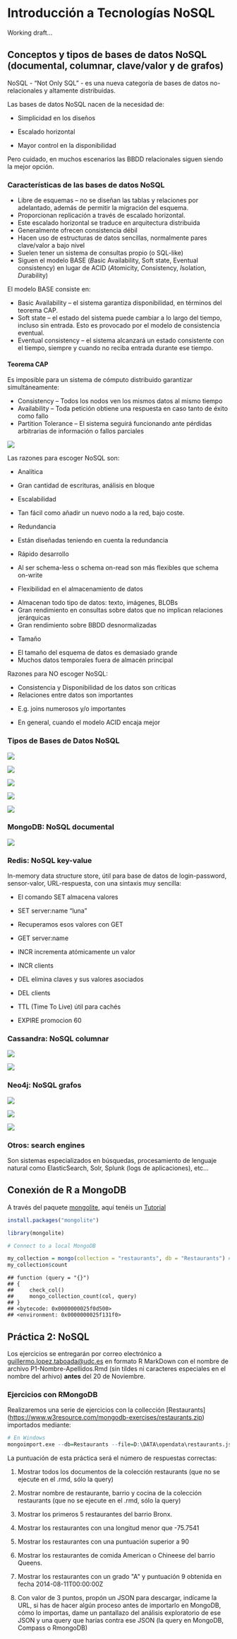 Introducción a Tecnologías NoSQL
================================

Working draft...




## Conceptos y tipos de bases de datos NoSQL (documental, columnar, clave/valor y de grafos)

NoSQL - “Not Only SQL” - es una nueva categoría de bases de datos no-relacionales y altamente distribuidas.

Las bases de datos NoSQL nacen de la necesidad de:

- Simplicidad en los diseños

- Escalado horizontal

- Mayor control en la disponibilidad

Pero cuidado, en muchos escenarios las BBDD relacionales siguen siendo la mejor opción.

### Características de las bases de datos NoSQL

* Libre de esquemas – no se diseñan las tablas y relaciones por adelantado, además de permitir la migración del esquema.
* Proporcionan replicación a través de escalado horizontal.
* Este escalado horizontal se traduce en arquitectura distribuida
* Generalmente ofrecen consistencia débil
* Hacen uso de estructuras de datos sencillas, normalmente pares clave/valor a bajo nivel
* Suelen tener un sistema de consultas propio (o SQL-like)
* Siguen el modelo BASE (*B*asic Availability, Soft state, Eventual consistency) en lugar de ACID (*A*tomicity, *C*onsistency, *I*solation, *D*urability)

El modelo BASE consiste en:

* Basic Availability – el sistema garantiza disponibilidad, en términos del teorema CAP.
* Soft state – el estado del sistema puede cambiar a lo largo del tiempo, incluso sin entrada. Esto es provocado por el modelo de consistencia eventual.
* Eventual consistency – el sistema alcanzará un estado consistente con el tiempo, siempre y cuando no reciba entrada durante ese tiempo.



#### Teorema CAP

Es imposible para un sistema de cómputo distribuido garantizar simultáneamente:

* Consistency – Todos los nodos ven los mismos datos al mismo tiempo
* Availability – Toda petición obtiene una respuesta en caso tanto de éxito como fallo
* Partition Tolerance – El sistema seguirá funcionando ante pérdidas arbitrarias de información o fallos parciales 

![](images/TeoremaCAP.jpg)

Las razones para escoger NoSQL son:

* Analítica
 + Gran cantidad de escrituras, análisis en bloque 
* Escalabilidad
 + Tan fácil como añadir un nuevo nodo a la red, bajo coste.
* Redundancia
 + Están diseñadas teniendo en cuenta la redundancia
* Rápido desarrollo
 + Al ser schema-less o schema on-read son más flexibles que schema on-write
* Flexibilidad en el almacenamiento de datos
 + Almacenan todo tipo de datos: texto, imágenes, BLOBs
 + Gran rendimiento en consultas sobre datos que no implican relaciones jerárquicas
 + Gran rendimiento sobre BBDD desnormalizadas
* Tamaño
 + El tamaño del esquema de datos es demasiado grande
 + Muchos datos temporales fuera de almacén principal

Razones para NO escoger NoSQL:
* Consistencia y Disponibilidad de los datos son críticas
* Relaciones entre datos son importantes 
 + E.g. joins numerosos y/o importantes
* En general, cuando el modelo ACID encaja mejor

### Tipos de Bases de Datos NoSQL


![](images/TiposBBDDNoSQL.png)

![](images/TiposBBDDNoSQL2.png)

![](images/451ResearchMap.png)

![](images/DBEnginesRanking.png)

![](images/451ResearchSkills.png)





### MongoDB: NoSQL documental

![](images/MongoDB.jpg)


### Redis: NoSQL key-value

In-memory data structure store, útil para base de datos de login-password, sensor-valor, URL-respuesta, con una sintaxis muy sencilla:

* El comando SET almacena valores
 + SET server:name “luna”
* Recuperamos esos valores con GET
 + GET server:name
* INCR incrementa atómicamente un valor
 + INCR clients
* DEL elimina claves y sus valores asociados
 + DEL clients
* TTL (Time To Live) útil para cachés
 + EXPIRE promocion 60

### Cassandra: NoSQL columnar

![](images/BlogRDMS.png)

![](images/BlogNoSQL.png)

### Neo4j: NoSQL grafos

![](images/Neo4jlogo.png)

![](images/CypherQuery.png)

![](images/CypherResult.png)

### Otros: search engines

Son sistemas especializados en búsquedas, procesamiento de lenguaje natural como ElasticSearch, Solr, Splunk (logs de aplicaciones), etc...


## Conexión de R a MongoDB

A través del paquete [mongolite](https://cran.rstudio.com/web/packages/mongolite/mongolite.pdf), aquí tenéis un [Tutorial](https://datascienceplus.com/using-mongodb-with-r/)


```r
install.packages("mongolite")
```




```r
library(mongolite)

# Connect to a local MongoDB

my_collection = mongo(collection = "restaurants", db = "Restaurants") # create connection, database and collection
my_collection$count
```

```
## function (query = "{}") 
## {
##     check_col()
##     mongo_collection_count(col, query)
## }
## <bytecode: 0x0000000025f0d500>
## <environment: 0x0000000025f131f0>
```



## Práctica 2: NoSQL


Los ejercicios se entregarán por correo electrónico a guillermo.lopez.taboada@udc.es en formato R MarkDown con el nombre de archivo P1-Nombre-Apellidos.Rmd (sin tildes ni caracteres especiales en el nombre del arhivo) **antes** del 20 de Noviembre.

### Ejercicios con RMongoDB

Realizaremos una serie de ejercicios con la collección [Restaurants] (https://www.w3resource.com/mongodb-exercises/restaurants.zip) importados mediante:


```r
# En Windows
mongoimport.exe --db=Restaurants --file=D:\DATA\opendata\restaurants.json
```

La puntuación de esta práctica será el número de respuestas correctas:

1. Mostrar todos los documentos de la colección restaurants (que no se ejecute en el .rmd, sólo la query)

2. Mostrar nombre de restaurante, barrio y cocina de la colección restaurants (que no se ejecute en el .rmd, sólo la query)

3. Mostrar los primeros 5 restaurantes del barrio Bronx.

4. Mostrar los restaurantes con una longitud menor que -75.7541

5. Mostrar los restaurantes con una puntuación superior a 90

6. Mostrar los restaurantes de comida American o Chineese del barrio Queens.

7. Mostrar los restaurantes con un grado "A" y puntuación 9 obtenida en fecha 2014-08-11T00:00:00Z

8. Con valor de 3 puntos, propón un JSON para descargar, indícame la URL, si has de hacer algún proceso antes de importarlo en MongoDB, cómo lo importas, dame un pantallazo del análisis exploratorio de ese JSON y una query que harías contra ese JSON (la query en MongoDB, Compass o RmongoDB)












